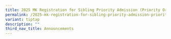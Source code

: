 ```yaml
---
title: 2025 MK Registration for Sibling Priority Admission (Priority Order 2)
permalink: /2025-mk-registration-for-sibling-priority-admission-priority-order-2/
variant: tiptap
description: ""
third_nav_title: Announcements
---
```


